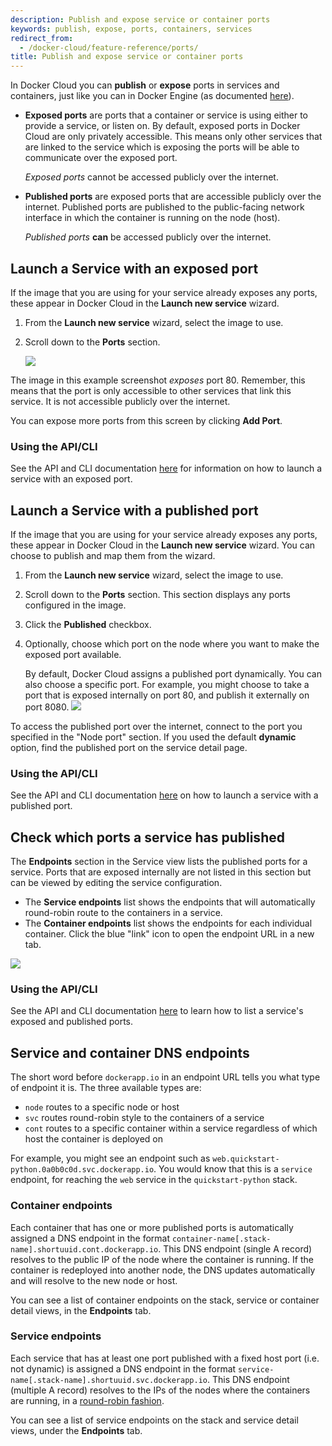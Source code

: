 ```yaml
---
description: Publish and expose service or container ports
keywords: publish, expose, ports, containers, services
redirect_from:
  - /docker-cloud/feature-reference/ports/
title: Publish and expose service or container ports
---
```

In Docker Cloud you can **publish** or **expose** ports in services and containers, just like you can in Docker Engine (as documented [here](/engine/reference/run.md#expose-incoming-ports)).

* **Exposed ports** are ports that a container or service is using either to provide a service, or listen on. By default, exposed ports in Docker Cloud are only privately accessible. This means only other services that are linked to the service which is exposing the ports will be able to communicate over the exposed port.
    
    *Exposed ports* cannot be accessed publicly over the internet.

* **Published ports** are exposed ports that are accessible publicly over the internet. Published ports are published to the public-facing network interface in which the container is running on the node (host).
    
    *Published ports* **can** be accessed publicly over the internet.

## Launch a Service with an exposed port

If the image that you are using for your service already exposes any ports, these appear in Docker Cloud in the **Launch new service** wizard.

1. From the **Launch new service** wizard, select the image to use.
2. Scroll down to the **Ports** section.
    
    ![](images/exposing-port.png)

The image in this example screenshot *exposes* port 80. Remember, this means that the port is only accessible to other services that link this service. It is not accessible publicly over the internet.

You can expose more ports from this screen by clicking **Add Port**.

### Using the API/CLI

See the API and CLI documentation [here](/apidocs/docker-cloud.md#service) for information on how to launch a service with an exposed port.

## Launch a Service with a published port

If the image that you are using for your service already exposes any ports, these appear in Docker Cloud in the **Launch new service** wizard. You can choose to publish and map them from the wizard.

1. From the **Launch new service** wizard, select the image to use.
2. Scroll down to the **Ports** section. This section displays any ports configured in the image.
3. Click the **Published** checkbox.
4. Optionally, choose which port on the node where you want to make the exposed port available.
    
    By default, Docker Cloud assigns a published port dynamically. You can also choose a specific port. For example, you might choose to take a port that is exposed internally on port 80, and publish it externally on port 8080. ![](images/publishing-port.png)

To access the published port over the internet, connect to the port you specified in the "Node port" section. If you used the default **dynamic** option, find the published port on the service detail page.

### Using the API/CLI

See the API and CLI documentation [here](/apidocs/docker-cloud.md#service) on how to launch a service with a published port.

## Check which ports a service has published

The **Endpoints** section in the Service view lists the published ports for a service. Ports that are exposed internally are not listed in this section but can be viewed by editing the service configuration.

* The **Service endpoints** list shows the endpoints that will automatically round-robin route to the containers in a service.
* The **Container endpoints** list shows the endpoints for each individual container. Click the blue "link" icon to open the endpoint URL in a new tab.

<!--  DCUI-741
Ports that are exposed internally display with a closed (locked) padlock
icon and published ports (that are exposed to the internet) show an open
(unlocked) padlock icon.

* Exposed ports are listed as **container port/protocol**
* Published ports are listed as **node port**->**container port/protocol** -->

![](images/ports-published.png)

### Using the API/CLI

See the API and CLI documentation [here](/apidocs/docker-cloud.md#service) to learn how to list a service's exposed and published ports.

## Service and container DNS endpoints

The short word before `dockerapp.io` in an endpoint URL tells you what type of endpoint it is. The three available types are:

* `node` routes to a specific node or host
* `svc` routes round-robin style to the containers of a service
* `cont` routes to a specific container within a service regardless of which host the container is deployed on

For example, you might see an endpoint such as `web.quickstart-python.0a0b0c0d.svc.dockerapp.io`. You would know that this is a `service` endpoint, for reaching the `web` service in the `quickstart-python` stack.

### Container endpoints

Each container that has one or more published ports is automatically assigned a DNS endpoint in the format `container-name[.stack-name].shortuuid.cont.dockerapp.io`. This DNS endpoint (single A record) resolves to the public IP of the node where the container is running. If the container is redeployed into another node, the DNS updates automatically and will resolve to the new node or host.

You can see a list of container endpoints on the stack, service or container detail views, in the **Endpoints** tab.

### Service endpoints

Each service that has at least one port published with a fixed host port (i.e. not dynamic) is assigned a DNS endpoint in the format `service-name[.stack-name].shortuuid.svc.dockerapp.io`. This DNS endpoint (multiple A record) resolves to the IPs of the nodes where the containers are running, in a [round-robin fashion](https://en.wikipedia.org/wiki/Round-robin_DNS).

You can see a list of service endpoints on the stack and service detail views, under the **Endpoints** tab.